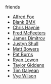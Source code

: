 <div class="list_title">friends</div>
<ul class="content_list">
  <li><a href="http://www.alfredfox.com">Alfred Fox</a></li>
  <li><a href="http://www.blankbmx.com">Blank BMX</a></li>
  <li><a href="http://www.chrishaynie.com">Chris Haynie</a></li>
  <li><a href="http://www.nfored.com">Fred McFeeters</a></li>
  <li><a href="http://www.jaymzzz.com">James Dimitrov</a></li>
  <li><a href="http://www.justynshull.com">Justyn Shull</a></li>
  <li><a href="http://www.matthewbowers.net">Matt Bowers</a></li>
  <li><a href="http://www.burnsforce.com">Pat Burns</a></li>
  <li><a href="http://www.segv.net">Ryan Lewon</a></li>
  <li><a href="http://www.gidenski.com">Taylor Giddens</a></li>
  <li><a href="http://www.timgalyean.com">Tim Galyean</a></li>
  <li><a href="http://www.vye.me">Vye Wilson</a></li>
</ul>
